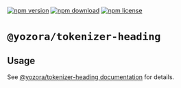 [![npm version](https://img.shields.io/npm/v/@yozora/tokenizer-heading.svg)](https://www.npmjs.com/package/@yozora/tokenizer-heading)
[![npm download](https://img.shields.io/npm/dm/@yozora/tokenizer-heading.svg)](https://www.npmjs.com/package/@yozora/tokenizer-heading)
[![npm license](https://img.shields.io/npm/l/@yozora/tokenizer-heading.svg)](https://www.npmjs.com/package/@yozora/tokenizer-heading)


# `@yozora/tokenizer-heading`


## Usage

  See [@yozora/tokenizer-heading documentation](https://yozora.guanghechen.com/docs/package/tokenizer-heading) for details.
